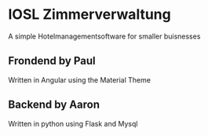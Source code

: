 # IOSL Zimmerverwaltung
A simple Hotelmanagementsoftware for smaller buisnesses


## Frondend by Paul
Written in Angular using the Material Theme

## Backend by Aaron
Written in python using Flask and Mysql


